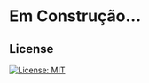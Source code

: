 # Em Construção...

## License

[![License: MIT](https://img.shields.io/badge/License-MIT-green.svg)](https://github.com/Ninja1375/SEU_REPOSITORIO/blob/main/LICENSE)

